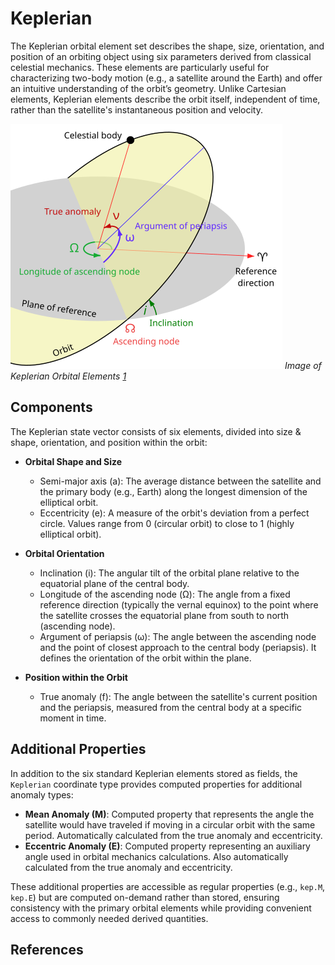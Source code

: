 # Keplerian

The Keplerian orbital element set describes the shape, size, orientation, and position of an orbiting object using six parameters derived from classical celestial mechanics. These elements are particularly useful for characterizing two-body motion (e.g., a satellite around the Earth) and offer an intuitive understanding of the orbit’s geometry. Unlike Cartesian elements, Keplerian elements describe the orbit itself, independent of time, rather than the satellite's instantaneous position and velocity.

![image](../assets/keplerian_elements.png)
*Image of Keplerian Orbital Elements [1]*

## Components

The Keplerian state vector consists of six elements, divided into size & shape, orientation, and position within the orbit:

* **Orbital Shape and Size**
    * Semi-major axis (a): The average distance between the satellite and the primary body (e.g., Earth) along the longest dimension of the elliptical orbit.
    * Eccentricity (e): A measure of the orbit's deviation from a perfect circle. Values range from 0 (circular orbit) to close to 1 (highly elliptical orbit).

* **Orbital Orientation**
    * Inclination (i): The angular tilt of the orbital plane relative to the equatorial plane of the central body.
    * Longitude of the ascending node (Ω): The angle from a fixed reference direction (typically the vernal equinox) to the point where the satellite crosses the equatorial plane from south to north (ascending node).
    * Argument of periapsis (ω): The angle between the ascending node and the point of closest approach to the central body (periapsis). It defines the orientation of the orbit within the plane.

* **Position within the Orbit**
    * True anomaly (f): The angle between the satellite's current position and the periapsis, measured from the central body at a specific moment in time.

## Additional Properties

In addition to the six standard Keplerian elements stored as fields, the `Keplerian` coordinate type provides computed properties for additional anomaly types:

* **Mean Anomaly (M)**: Computed property that represents the angle the satellite would have traveled if moving in a circular orbit with the same period. Automatically calculated from the true anomaly and eccentricity.
* **Eccentric Anomaly (E)**: Computed property representing an auxiliary angle used in orbital mechanics calculations. Also automatically calculated from the true anomaly and eccentricity.

These additional properties are accessible as regular properties (e.g., `kep.M`, `kep.E`) but are computed on-demand rather than stored, ensuring consistency with the primary orbital elements while providing convenient access to commonly needed derived quantities.

## References
[1]: https://en.wikipedia.org/wiki/Orbital_elements
[2]: https://downloads.rene-schwarz.com/download/M002-Cartesian_State_Vectors_to_Keplerian_Orbit_Elements.pdf
[3]: https://downloads.rene-schwarz.com/download/M001-Keplerian_Orbit_Elements_to_Cartesian_State_Vectors.pdf
